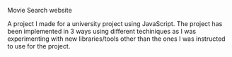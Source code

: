 Movie Search website

A project I made for a university project using JavaScript. The project has been implemented in 3 ways using different techiniques as I was experimenting with new libraries/tools other than the ones I was instructed to use for the project. 